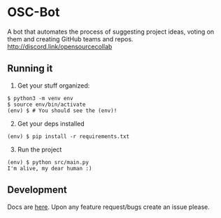 # OSC-Bot

A bot that automates the process of suggesting project ideas, voting on them and creating GitHub teams and repos.
http://discord.link/opensourcecollab


## Running it

1. Get your stuff organized:
``` shell
$ python3 -m venv env
$ source env/bin/activate
(env) $ # You should see the (env)!
```

2. Get your deps installed
``` shell
(env) $ pip install -r requirements.txt
```

3. Run the project
``` shell
(env) $ python src/main.py
I'm alive, my dear human :)
```


## Development

Docs are [here](docs/01%20-%20How%20Does%20it%20Work.md). Upon any feature
request/bugs create an issue please.